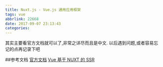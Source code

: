 ```yaml
---
title: Nuxt.js - Vue.js 通用应用框架
tags: vue
abbrlink: 22668
date: 2017-09-07 23:13:43
categories:
---
```


其实主要看官方文档就可以了,非常之详尽而且是中文.
以后遇到问题,或者容易忘记的点再记录下吧

##参考文档
[官方文档](https://zh.nuxtjs.org/guide)
[Vue 基于 NUXT 的 SSR](https://segmentfault.com/a/1190000007933349)